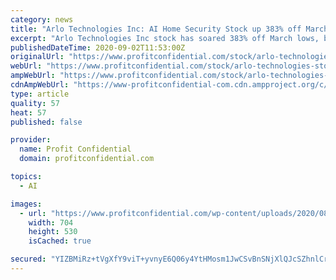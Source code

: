 ```yaml
---
category: news
title: "Arlo Technologies Inc: AI Home Security Stock up 383% off March Lows"
excerpt: "Arlo Technologies Inc stock has soared 383% off March lows, but still has excellent momentum. It has a strong balance sheet and no debt, its second-quarter results topped estimates, and more!"
publishedDateTime: 2020-09-02T11:53:00Z
originalUrl: "https://www.profitconfidential.com/stock/arlo-technologies-stock/arlo-technologies-inc-ai-home-security-stock-383-march-lows/"
webUrl: "https://www.profitconfidential.com/stock/arlo-technologies-stock/arlo-technologies-inc-ai-home-security-stock-383-march-lows/"
ampWebUrl: "https://www.profitconfidential.com/stock/arlo-technologies-stock/arlo-technologies-inc-ai-home-security-stock-383-march-lows/amp/"
cdnAmpWebUrl: "https://www-profitconfidential-com.cdn.ampproject.org/c/s/www.profitconfidential.com/stock/arlo-technologies-stock/arlo-technologies-inc-ai-home-security-stock-383-march-lows/amp/"
type: article
quality: 57
heat: 57
published: false

provider:
  name: Profit Confidential
  domain: profitconfidential.com

topics:
  - AI

images:
  - url: "https://www.profitconfidential.com/wp-content/uploads/2020/08/ARLO_chart_082720.jpg"
    width: 704
    height: 530
    isCached: true

secured: "YIZBMiRz+tVgXfY9viT+yvnyE6Q06y4YtHMosm1JwCSvBnSNjXlQJcSZhnlCrL3gqlRoCoAMpc4llL6vyyaDgC/+RafixbKSGBuaTdkF9Ka2YmIItQbhQ745AX1HXcBP00vQYC1ekiVqyUM6/9uL4KD6zrIgoCmAvQ2qYrHctyz1+MbXGw8kytYwyYqWBCZKjVkbWvss5e90zqXDDfC27HtPLBRteoM46VmvpJu78GG5yf8thSir7ZA/qHpXan3TCLO7uYwjkJy5ONBrXK+FVZ0K83Jnx+l2uXUOvBOZAigU9VvKqsBODBKuVARhUj4B5izyeH+Ke7raRXatamePH2uEG6Qnqv9XsHmWWOYpGhE=;JPWAGdbOfLbbaTENoUy78Q=="
---
```


